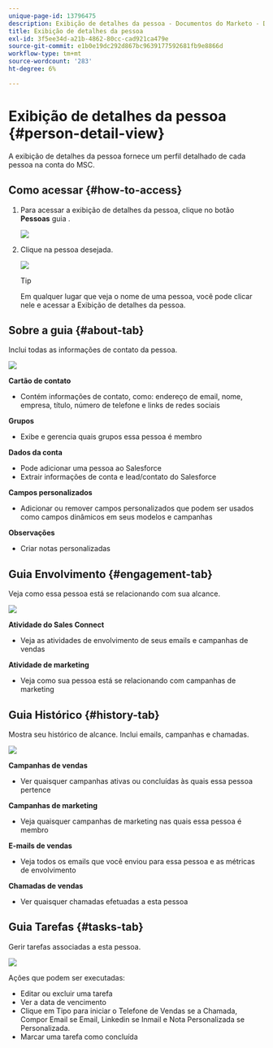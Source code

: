```yaml
---
unique-page-id: 13796475
description: Exibição de detalhes da pessoa - Documentos do Marketo - Documentação do produto
title: Exibição de detalhes da pessoa
exl-id: 3f5ee34d-a21b-4862-80cc-cad921ca479e
source-git-commit: e1b0e19dc292d867bc9639177592681fb9e8866d
workflow-type: tm+mt
source-wordcount: '283'
ht-degree: 6%

---
```


# Exibição de detalhes da pessoa {#person-detail-view}

A exibição de detalhes da pessoa fornece um perfil detalhado de cada pessoa na conta do MSC.

## Como acessar {#how-to-access}

1. Para acessar a exibição de detalhes da pessoa, clique no botão **Pessoas** guia .

   ![](assets/people-tab.png)

1. Clique na pessoa desejada.

   ![](assets/select-contact.png)

   >[!TIP]
   >
   >Em qualquer lugar que veja o nome de uma pessoa, você pode clicar nele e acessar a Exibição de detalhes da pessoa.

## Sobre a guia {#about-tab}

Inclui todas as informações de contato da pessoa.

![](assets/about.jpg)

**Cartão de contato**

* Contém informações de contato, como: endereço de email, nome, empresa, título, número de telefone e links de redes sociais

**Grupos**

* Exibe e gerencia quais grupos essa pessoa é membro

**Dados da conta**

* Pode adicionar uma pessoa ao Salesforce
* Extrair informações de conta e lead/contato do Salesforce

**Campos personalizados**

* Adicionar ou remover campos personalizados que podem ser usados como campos dinâmicos em seus modelos e campanhas

**Observações**

* Criar notas personalizadas

## Guia Envolvimento {#engagement-tab}

Veja como essa pessoa está se relacionando com sua alcance.

![](assets/engagement.jpg)

**Atividade do Sales Connect**

* Veja as atividades de envolvimento de seus emails e campanhas de vendas

**Atividade de marketing**

* Veja como sua pessoa está se relacionando com campanhas de marketing

## Guia Histórico {#history-tab}

Mostra seu histórico de alcance. Inclui emails, campanhas e chamadas.

![](assets/history.jpg)

**Campanhas de vendas**

* Ver quaisquer campanhas ativas ou concluídas às quais essa pessoa pertence

**Campanhas de marketing**

* Veja quaisquer campanhas de marketing nas quais essa pessoa é membro

**E-mails de vendas**

* Veja todos os emails que você enviou para essa pessoa e as métricas de envolvimento

**Chamadas de vendas**

* Ver quaisquer chamadas efetuadas a esta pessoa

## Guia Tarefas {#tasks-tab}

Gerir tarefas associadas a esta pessoa.

![](assets/tasks.jpg)

Ações que podem ser executadas:

* Editar ou excluir uma tarefa
* Ver a data de vencimento
* Clique em Tipo para iniciar o Telefone de Vendas se a Chamada, Compor Email se Email, Linkedin se Inmail e Nota Personalizada se Personalizada.
* Marcar uma tarefa como concluída
